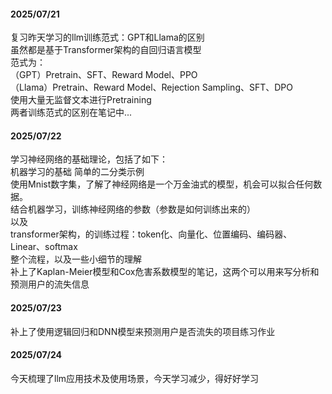 #### 2025/07/21  
  复习昨天学习的llm训练范式：GPT和Llama的区别  
  虽然都是基于Transformer架构的自回归语言模型  
  范式为：  
  （GPT）Pretrain、SFT、Reward Model、PPO  
  （Llama）Pretrain、Reward Model、Rejection Sampling、SFT、DPO  
  使用大量无监督文本进行Pretraining  
  两者训练范式的区别在笔记中...
 
#### 2025/07/22
  学习神经网络的基础理论，包括了如下：  
  机器学习的基础 简单的二分类示例  
  使用Mnist数字集，了解了神经网络是一个万金油式的模型，机会可以拟合任何数据。  
  结合机器学习，训练神经网络的参数（参数是如何训练出来的）  
  以及  
  transformer架构，的训练过程：token化、向量化、位置编码、编码器、Linear、softmax  
  整个流程，以及一些小细节的理解  
  补上了Kaplan-Meier模型和Cox危害系数模型的笔记，这两个可以用来写分析和预测用户的流失信息
  
#### 2025/07/23
  补上了使用逻辑回归和DNN模型来预测用户是否流失的项目练习作业  
  
#### 2025/07/24  
  今天梳理了llm应用技术及使用场景，今天学习减少，得好好学习
  
